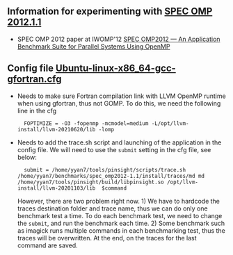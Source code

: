 ## Information for experimenting with [SPEC OMP 2012.1.1](https://www.spec.org/omp2012/)
* SPEC OMP 2012 paper at IWOMP'12 [SPEC OMP2012 — An Application Benchmark Suite for Parallel Systems Using OpenMP](https://link.springer.com/chapter/10.1007/978-3-642-30961-8_17)

## Config file [Ubuntu-linux-x86_64-gcc-gfortran.cfg](Ubuntu-linux-x86_64-gcc-gfortran.cfg) 
* Needs to make sure Fortran compilation link with LLVM OpenMP runtime when using gfortran, thus not GOMP. To do this, we need the following line in the cfg
      
        FOPTIMIZE = -O3 -fopenmp -mcmodel=medium -L/opt/llvm-install/llvm-20210620/lib -lomp
    
* Needs to add the trace.sh script and launching of the application in the config file. We will need to use the `submit` setting in the cfg file, see below:

        submit = /home/yyan7/tools/pinsight/scripts/trace.sh /home/yyan7/benchmarks/spec_omp2012-1.1/install/traces/md md /home/yyan7/tools/pinsight/build/libpinsight.so /opt/llvm-install/llvm-20201103/lib  $command
        
    However, there are two problem right now. 1) We have to hardcode the traces destination folder and trace name, thus we can do only one benchmark test a time. To do each benchmark test, we need to change the `submit`, and run the benchmark each time. 2) Some benchmark such as imagick runs multiple commands in each benchmarking test, thus the traces will be overwritten. At the end, on the traces for the last command are saved. 


